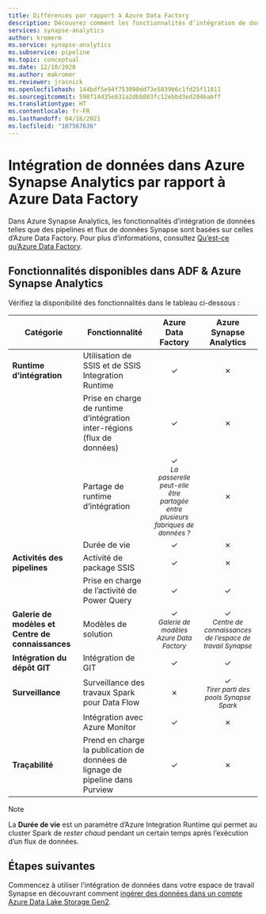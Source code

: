 ```yaml
---
title: Différences par rapport à Azure Data Factory
description: Découvrez comment les fonctionnalités d’intégration de données d’Azure Synapse Analytics diffèrent de celles d’Azure Data Factory
services: synapse-analytics
author: kromerm
ms.service: synapse-analytics
ms.subservice: pipeline
ms.topic: conceptual
ms.date: 12/10/2020
ms.author: makromer
ms.reviewer: jrasnick
ms.openlocfilehash: 144bdf5e94f753090dd73e5839b6c1fd25f11811
ms.sourcegitcommit: 590f14d35e831a2dbb803fc12ebbd3ed2046abff
ms.translationtype: HT
ms.contentlocale: fr-FR
ms.lasthandoff: 04/16/2021
ms.locfileid: "107567636"
---
```

# <a name="data-integration-in-azure-synapse-analytics-versus-azure-data-factory"></a>Intégration de données dans Azure Synapse Analytics par rapport à Azure Data Factory

Dans Azure Synapse Analytics, les fonctionnalités d’intégration de données telles que des pipelines et flux de données Synapse sont basées sur celles d’Azure Data Factory. Pour plus d’informations, consultez [Qu’est-ce qu’Azure Data Factory](../../data-factory/introduction.md).


## <a name="available-features-in-adf--azure-synapse-analytics"></a>Fonctionnalités disponibles dans ADF & Azure Synapse Analytics

Vérifiez la disponibilité des fonctionnalités dans le tableau ci-dessous :

| Catégorie                 | Fonctionnalité    |  Azure Data Factory  | Azure Synapse Analytics |
| ------------------------ | ---------- | :------------------: | :---------------------: |
| **Runtime d’intégration**  | Utilisation de SSIS et de SSIS Integration Runtime | ✓ | ✗ |
|                          | Prise en charge de runtime d’intégration inter-régions (flux de données) | ✓ | ✗ |
|                          | Partage de runtime d’intégration | ✓<br><small>*La passerelle peut-elle être partagée entre plusieurs fabriques de données ?* | ✗ |
|                          | Durée de vie | ✓ | ✗ |
| **Activités des pipelines** | Activité de package SSIS | ✓ | ✗ |
|                          | Prise en charge de l’activité de Power Query | ✓ | ✓ |
| **Galerie de modèles et Centre de connaissances** | Modèles de solution | ✓<br><small>*Galerie de modèles Azure Data Factory* | ✓<br><small>*Centre de connaissances de l’espace de travail Synapse* |
| **Intégration du dépôt GIT** | Intégration de GIT | ✓ | ✓ |
| **Surveillance**           | Surveillance des travaux Spark pour Data Flow | ✗ | ✓<br><small>*Tirer parti des pools Synapse Spark* |
|                          | Intégration avec Azure Monitor | ✓ | ✗ |
| **Traçabilité** | Prend en charge la publication de données de lignage de pipeline dans Purview  | ✓ | ✗ |  

> [!Note]
> La **Durée de vie** est un paramètre d’Azure Integration Runtime qui permet au cluster Spark de *rester chaud* pendant un certain temps après l’exécution d’un flux de données.
>


## <a name="next-steps"></a>Étapes suivantes

Commencez à utiliser l’intégration de données dans votre espace de travail Synapse en découvrant comment [ingérer des données dans un compte Azure Data Lake Storage Gen2](data-integration-data-lake.md).
